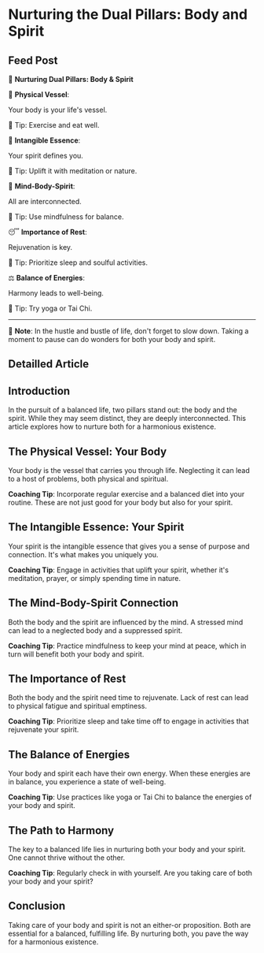 # Nurturing the Dual Pillars: Body and Spirit

## Feed Post

🌱 **Nurturing Dual Pillars: Body & Spirit**

💪 **Physical Vessel**:

Your body is your life's vessel.

🎯 Tip: Exercise and eat well.

🌟 **Intangible Essence**:

Your spirit defines you.

🎯 Tip: Uplift it with meditation or nature.

🧘 **Mind-Body-Spirit**:

All are interconnected.

🎯 Tip: Use mindfulness for balance.

😴 **Importance of Rest**:

Rejuvenation is key.

🎯 Tip: Prioritize sleep and soulful activities.

⚖️ **Balance of Energies**:

Harmony leads to well-being.

🎯 Tip: Try yoga or Tai Chi.

---

📝 **Note**: In the hustle and bustle of life, don't forget to slow down. Taking a moment to pause can do wonders for both your body and spirit.

## Detailled Article

## **Introduction**

In the pursuit of a balanced life, two pillars stand out: the body and the spirit. While they may seem distinct, they are deeply interconnected. This article explores how to nurture both for a harmonious existence.

## **The Physical Vessel: Your Body**

Your body is the vessel that carries you through life. Neglecting it can lead to a host of problems, both physical and spiritual.

**Coaching Tip**: Incorporate regular exercise and a balanced diet into your routine. These are not just good for your body but also for your spirit.

## **The Intangible Essence: Your Spirit**

Your spirit is the intangible essence that gives you a sense of purpose and connection. It's what makes you uniquely you.

**Coaching Tip**: Engage in activities that uplift your spirit, whether it's meditation, prayer, or simply spending time in nature.

## **The Mind-Body-Spirit Connection**

Both the body and the spirit are influenced by the mind. A stressed mind can lead to a neglected body and a suppressed spirit.

**Coaching Tip**: Practice mindfulness to keep your mind at peace, which in turn will benefit both your body and spirit.

## **The Importance of Rest**

Both the body and the spirit need time to rejuvenate. Lack of rest can lead to physical fatigue and spiritual emptiness.

**Coaching Tip**: Prioritize sleep and take time off to engage in activities that rejuvenate your spirit.

## **The Balance of Energies**

Your body and spirit each have their own energy. When these energies are in balance, you experience a state of well-being.

**Coaching Tip**: Use practices like yoga or Tai Chi to balance the energies of your body and spirit.

## **The Path to Harmony**

The key to a balanced life lies in nurturing both your body and your spirit. One cannot thrive without the other.

**Coaching Tip**: Regularly check in with yourself. Are you taking care of both your body and your spirit?

## **Conclusion**

Taking care of your body and spirit is not an either-or proposition. Both are essential for a balanced, fulfilling life. By nurturing both, you pave the way for a harmonious existence.